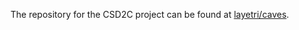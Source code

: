 The repository for the CSD2C project can be found at [layetri/caves](https://github.com/layetri/caves).
